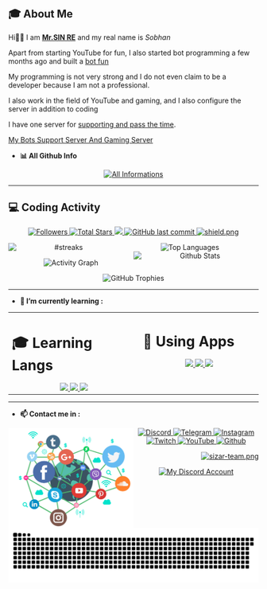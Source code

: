 
## **🎓 About Me**

Hi👋🏻
I am **[Mr.SIN RE](https://zil.ink/sobhan.srza)** and my real name is *Sobhan*

Apart from starting YouTube for fun, I also started bot programming a few months ago and built a [bot fun](https://discord.com/oauth2/authorize?client_id=914445178201337877&scope=bot+applications.commands+identify+guilds+applications.commands.permissions.update&response_type=code&permissions=2080374975)

My programming is not very strong and I do not even claim to be a developer because I am not a professional.

I also work in the field of YouTube and gaming, and I also configure the server in addition to coding

I have one server for [supporting and pass the time](https://discord.gg/WMhke7BW7J).

[My Bots Support Server And Gaming Server](https://discord.gg/WMhke7BW7J)

 - **📊 All Github Info** &nbsp; 

<p align="center">
  <a href="https://github.com/Sobhan-SRZA/" target="_blank">
    <img alt="All Informations" src="https://metrics.lecoq.io/Sobhan-SRZA" width = 50% />
  </a>
</p>

---

 ## 💻 Coding Activity

<p align="center">

  <a href="https://github.com/Sobhan-SRZA?tab=followers" target="_blank">
     <img alt="Followers" src="https://img.shields.io/github/followers/Sobhan-SRZA?style=social">
  </a>
  <a href="https://discord.gg/WMhke7BW7J" target="_blank">
     <img alt="Total Stars" src="https://img.shields.io/github/stars/Sobhan-SRZA?style=social">
  </a>
  <a href="https://github.com/Sobhan-SRZA/" target="_blank">
     <img src="https://komarev.com/ghpvc/?username=Sobhan-SRZA">
  </a>
  <a href="https://github.com/Sobhan-SRZA/How-Create-Discord-Bot" target="_blank">
     <img alt="GitHub last commit" src="https://img.shields.io/github/last-commit/Sobhan-SRZA/How-Create-Discord-Bot">
  </a>
  <a href="https://discord.gg/WMhke7BW7J" target="_blank"> 
    <img src="https://discordapp.com/api/guilds/912596015075455016/widget.png?style=shield" alt="shield.png">
  </a>

</p>



<p align="center">
 <p align="center">
    <img title="h" alt="#streaks" src="https://github-readme-streak-stats.herokuapp.com/?user=Sobhan-SRZA&theme=black-ice&hide_border=true&stroke=0000&background=0D1117" width = 45% align="left"/>
    <img alt="Top Languages" src="https://github-readme-stats.vercel.app/api/top-langs/?username=Sobhan-SRZA&langs_count=10&count_private=true&theme=react&hide_border=true&layout=compact&bg_color=0D1117" width = 46% />
    <img alt="Github Stats" src="https://github-readme-stats.vercel.app/api?username=Sobhan-SRZA&show_icons=true&count_private=true&theme=react&hide_border=true&bg_color=0D1117" width = 50% align="right"/>
 </p>
 <p align="center">
   <img alt="Activity Graph" src="https://activity-graph.herokuapp.com/graph?username=Sobhan-SRZA&bg_color=0D1117&color=5BCDEC&line=5BCDEC&point=FFFFFF&hide_border=true" width = 60% />
 </p>
 <p align="center">
   <img alt="GitHub Trophies" src="https://github-profile-trophy.vercel.app/?username=Sobhan-SRZA&theme=react&no-frame=true&no-bg=true&margin-w=5" width = 70% />
 </p>
</p>

---

- **🌱 I’m currently learning :** &nbsp;

<p align="center">

<table><tr><td valign="top" width="22%">

# 🎓 Learning Langs
<div align="center">  
<a href="https://discord.gg/WMhke7BW7J" target="_blank">
<img src ="https://skillicons.dev/icons?i=css,cpp,py,bots,c&theme=dark">
<img src ="https://skillicons.dev/icons?i=ts,dotnet,unity,nodejs&theme=dark">
<img src ="https://skillicons.dev/icons?i=js,java,html,bash&theme=dark">
</a>
</div>

</td><td valign="top" width="22%">

# 🎸 Using Apps
<div align="center">  
<a href="https://discord.gg/WMhke7BW7J" target="_blank">
<img src ="https://skillicons.dev/icons?i=discord,ae,git,pr&theme=dark">
<img src ="https://skillicons.dev/icons?i=powershell,linux,github,vscode&theme=dark">
<img src ="https://skillicons.dev/icons?i=instagram,gcp&theme=dark">
</a>
</div>
</td></tr></table>  

</p>

---

- **📫 Contact me in :** &nbsp;

<p align="center">
  <a href="https://zil.ink/sobhan.srza" target="_blank">
    <img align="left" src ="source/social-media.png" width = 50% >
  </a>
  <a href="https://discord.gg/WMhke7BW7J" target="_blank">
    <img alt="Discord" src="https://img.shields.io/static/v1?message=Discord&logo=discord&label=&color=7289d9&logoColor=white&labelColor=&style=flat" height="30" />
  </a>
  <a href="https://t.me/SobhanSRZA" target="_blank">
    <img alt="Telegram" src="https://img.shields.io/static/v1?message=Telegram&logo=telegram&label=&color=229ED9&logoColor=white&labelColor=&style=flat" height="30" />
  </a>
  <a href="https://www.instagram.com/srza._.gamer/" target="_blank">
    <img alt="Instagram" src="https://img.shields.io/static/v1?message=Instagram&logo=instagram&label=&color=C13584&logoColor=white&labelColor=&style=flat" height="30" />
  </a>
  </a>
  <a href="https://www.twitch.tv/sobhan_srza" target="_blank">
    <img alt="Twitch" src="https://img.shields.io/static/v1?message=Twitch&logo=twitch&label=&color=6441A4&logoColor=white&labelColor=&style=flat" height="30" />
  </a>
  <a href="https://b2n.ir/srza-.-gamer" target="_blank">
    <img alt="YouTube" src="https://img.shields.io/static/v1?message=YouTube&logo=youtube&label=&color=FF0000&logoColor=white&labelColor=&style=flat" height="30" />
  </a>
  <a href="https://github.com/Sobhan-SRZA" target="_blank">
    <img alt="Github" src="https://img.shields.io/static/v1?message=Github&logo=github&label=&color=000000&logoColor=white&labelColor=&style=flat" height="30" />
  </a>
</p>
<p align="right">
  <a href="https://discord.gg/WMhke7BW7J" target="_blank"> 
    <img src="https://discord.com/api/guilds/912596015075455016/widget.png?style=banner2" alt="sizar-team.png">
  </a>
</p>
<p align="center">
  <a href="https://zil.ink/sobhan.srza" target="_blank">
    <img alt="My Discord Account" src="https://discord.c99.nl/widget/theme-1/831934465609302056.png"  />
  </a>
</p>

<p align="center"> 
  <a href="https://zil.ink/sobhan.srza">
    <img alt="Snake animation" src="https://github.com/Sobhan-SRZA/Sobhan-SRZA/blob/output/github-contribution-grid-snake.svg" />
  </a>
 </p>
